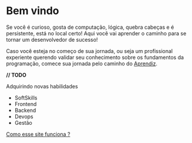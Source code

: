 # Bem vindo

Se você é curioso, gosta de computação, lógica, quebra cabeças e é persistente, está no local certo! Aqui você vai aprender o caminho para se tornar um desenvolvedor de sucesso!

Caso você esteja no começo de sua jornada, ou seja um profissional experiente querendo validar seu conhecimento sobre os fundamentos da programação, comece sua jornada pelo caminho do [Aprendiz](./aprendiz).

**// TODO**

Adquirindo novas habilidades
- SoftSkills
- Frontend
- Backend
- Devops
- Gestão

[Como esse site funciona ?](./comofunciona)

